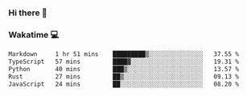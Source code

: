 ### Hi there 👋

<!--
**kikyou14/kikyou14** is a ✨ _special_ ✨ repository because its `README.md` (this file) appears on your GitHub profile.

Here are some ideas to get you started:

- 🔭 I’m currently working on ...
- 🌱 I’m currently learning ...
- 👯 I’m looking to collaborate on ...
- 🤔 I’m looking for help with ...
- 💬 Ask me about ...
- 📫 How to reach me: ...
- 😄 Pronouns: ...
- ⚡ Fun fact: ...
-->

### Wakatime 💻

<!--START_SECTION:waka-->

```txt
Markdown     1 hr 51 mins    █████████▒░░░░░░░░░░░░░░░   37.55 %
TypeScript   57 mins         ████▓░░░░░░░░░░░░░░░░░░░░   19.31 %
Python       40 mins         ███▒░░░░░░░░░░░░░░░░░░░░░   13.57 %
Rust         27 mins         ██▒░░░░░░░░░░░░░░░░░░░░░░   09.13 %
JavaScript   24 mins         ██░░░░░░░░░░░░░░░░░░░░░░░   08.20 %
```

<!--END_SECTION:waka-->